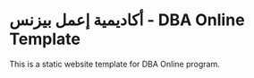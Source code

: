 # أكاديمية إعمل بيزنس - DBA Online Template

This is a static website template for DBA Online program.

